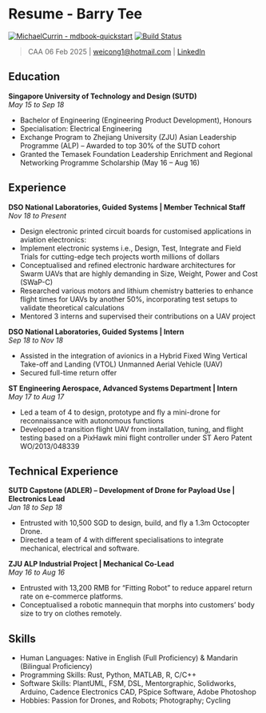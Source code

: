 Resume - Barry Tee
==================
[![MichaelCurrin - mdbook-quickstart](https://img.shields.io/static/v1?label=MichaelCurrin&message=mdbook-quickstart&color=blue&logo=github)](https://github.com/MichaelCurrin/mdbook-quickstart)
[![Build Status](https://travis-ci.org/joemccann/dillinger.svg?branch=master)](https://travis-ci.org/joemccann/dillinger)
> CAA 06 Feb 2025 | weicong1@hotmail.com | [LinkedIn](https://www.linkedin.com/in/barryt6/)

Education
---------
**Singapore University of Technology and Design (SUTD)**  
_May 15 to Sep 18_

* Bachelor of Engineering (Engineering Product Development), Honours
* Specialisation: Electrical Engineering
* Exchange Program to Zhejiang University (ZJU) Asian Leadership Programme (ALP) – Awarded to top 30% of the SUTD cohort
* Granted the Temasek Foundation Leadership Enrichment and Regional Networking Programme Scholarship (May 16 – Aug 16)

Experience
----------
**DSO National Laboratories, Guided Systems | Member Technical Staff**  
_Nov 18 to Present_

* Design electronic printed circuit boards for customised applications in aviation electronics:
* Implement electronic systems i.e., Design, Test, Integrate and Field Trials for cutting-edge tech projects worth millions of dollars
* Conceptualised and refined electronic hardware architectures for Swarm UAVs that are highly demanding in Size, Weight, Power and Cost (SWaP-C)
* Researched various motors and lithium chemistry batteries to enhance flight times for UAVs by another 50%, incorporating test setups to validate theoretical calculations
* Mentored 3 interns and supervised their contributions on a UAV project

**DSO National Laboratories, Guided Systems | Intern**  
_Sep 18 to Nov 18_

* Assisted in the integration of avionics in a Hybrid Fixed Wing Vertical Take-off and Landing (VTOL) Unmanned Aerial Vehicle (UAV)
* Secured full-time return offer

**ST Engineering Aerospace, Advanced Systems Department | Intern**  
_May 17 to Aug 17_

* Led a team of 4 to design, prototype and fly a mini-drone for reconnaissance with autonomous functions
* Developed a transition flight UAV from installation, tuning, and flight testing based on a PixHawk mini flight controller under ST Aero Patent WO/2013/048339

Technical Experience
--------------------

**SUTD Capstone (ADLER) – Development of Drone for Payload Use | Electronics Lead**  
_Jan 18 to Sep 18_

* Entrusted with 10,500 SGD to design, build, and fly a 1.3m Octocopter Drone.
* Directed a team of 4 with different specialisations to integrate mechanical, electrical and software.

**ZJU ALP Industrial Project | Mechanical Co-Lead**  
_May 16 to Aug 16_

* Entrusted with 13,200 RMB for “Fitting Robot” to reduce apparel return rate on e-commerce platforms.
* Conceptualised a robotic mannequin that morphs into customers’ body size to try on clothes remotely.

Skills
----------------------------------------
* Human Languages: Native in English (Full Proficiency) & Mandarin (Bilingual Proficiency)
* Programming Skills: Rust, Python, MATLAB, R, C/C++
* Software Skills: PlantUML, FSM, DSL, Mentorgraphic, Solidworks, Arduino, Cadence Electronics CAD, PSpice Software, Adobe Photoshop
* Hobbies: Passion for Drones, and Robots; Photography; Cycling
